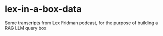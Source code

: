 # lex-in-a-box-data
Some transcripts from Lex Fridman podcast, for the purpose of building a RAG LLM query box
